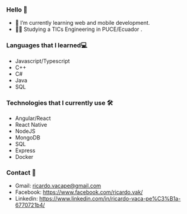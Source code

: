 ### Hello 👋
- 🌱 I’m currently learning web and mobile development.
- :man_student: Studying a TICs Engineering in PUCE/Ecuador 	.
### Languages that I learned:computer:
- Javascript/Typescript
- C++
- C#
- Java
- SQL
### Technologies that I currently use :hammer_and_wrench:	
- Angular/React
- React Native
- NodeJS
- MongoDB
- SQL
- Express
- Docker
### Contact 💬
- Gmail: ricardo.vacape@gmail.com
- Facebook: https://www.facebook.com/ricardo.vak/
- Linkedin: https://www.linkedin.com/in/ricardo-vaca-pe%C3%B1a-6770721b4/
<!--
**RicardoVP2002/RicardoVP2002** is a ✨ _special_ ✨ repository because its `README.md` (this file) appears on your GitHub profile.

Here are some ideas to get you started:

- 🔭 I’m currently working on ...
- 🌱 I’m currently learning ...
- 👯 I’m looking to collaborate on ...
- 🤔 I’m looking for help with ...
- 💬 Ask me about ...
- 📫 How to reach me: ...
- 😄 Pronouns: ...
- ⚡ Fun fact: ...
-->
